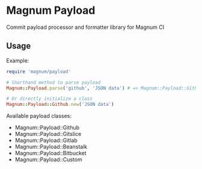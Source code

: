 # Magnum Payload

Commit payload processor and formatter library for Magnum CI

## Usage

Example:

```ruby
require 'magnum/payload'

# Shorthand method to parse payload
Magnum::Payload.parse('github', 'JSON data') # => Magnum::Payload::Github

# Or directly initialize a class
Magnum::Payload::Github.new('JSON data')
```

Available payload classes:

- Magnum::Payload::Github
- Magnum::Payload::Gitslice
- Magnum::Payload::Gitlab
- Magnum::Payload::Beanstalk
- Magnum::Payload::Bitbucket
- Magnum::Payload::Custom